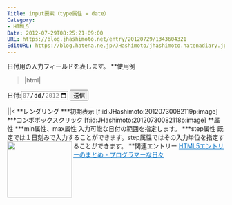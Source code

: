 ```yaml
---
Title: input要素（type属性 = date）
Category:
- HTML5
Date: 2012-07-29T08:25:21+09:00
URL: https://blog.jhashimoto.net/entry/20120729/1343604321
EditURL: https://blog.hatena.ne.jp/JHashimoto/jhashimoto.hatenadiary.jp/atom/entry/12921228815717255979
---
```


日付用の入力フィールドを表します。
**使用例
>|html|
<!DOCTYPE html>
<html lang="ja">
<head>
<title>Hello! HTML5></title>
<meta charset="UTF-8">
</head>
<body>
    <form action="hoge.cgi" method="post">
        <p>
            日付:<input type="date" id="date" min="2012-07-05" max="2012-07-25" step="7" />
            <input type="submit" value="送信" />
        </p>
    </form>
</body>
||<
**レンダリング
***初期表示
[f:id:JHashimoto:20120730082119p:image]
***コンボボックスクリック
[f:id:JHashimoto:20120730082118p:image]
**属性
***min属性、max属性
入力可能な日付の範囲を指定します。
***step属性
既定では１日刻みで入力することができます。step属性ではその入力単位を指定することができます。
**関連エントリー
<a href="http://d.hatena.ne.jp/JHashimoto/20120518/1337642816" target="_blank" rel="nofollow"><img class="alignleft" align="left" border="0" src="http://capture.heartrails.com/150x130/shadow?http://d.hatena.ne.jp/JHashimoto/20120518/1337642816" alt="" width="150" height="130" /></a><a style="color:#0070C5;" href="http://d.hatena.ne.jp/JHashimoto/20120518/1337642816" target="_blank" rel="nofollow">HTML5エントリーのまとめ - プログラマーな日々</a><a href="http://b.hatena.ne.jp/entry/http://d.hatena.ne.jp/JHashimoto/20120518/1337642816" target="_blank"><img border="0" src="http://b.hatena.ne.jp/entry/image/http://d.hatena.ne.jp/JHashimoto/20120518/1337642816" alt="" /></a><br style="clear:both;" />
